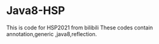 # Java8-HSP
This is code for HSP2021 from bilibili
These codes contain annotation,generic ,java8,reflection.
